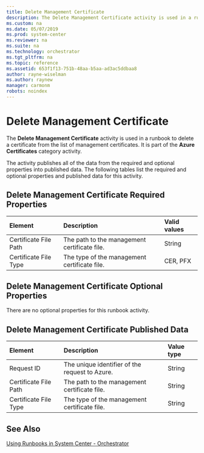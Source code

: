 ```yaml
---
title: Delete Management Certificate
description: The Delete Management Certificate activity is used in a runbook to delete a certificate from the list of management certificates.
ms.custom: na
ms.date: 05/07/2019
ms.prod: system-center
ms.reviewer: na
ms.suite: na
ms.technology: orchestrator
ms.tgt_pltfrm: na
ms.topic: reference
ms.assetid: 653f1f13-751b-48aa-b5aa-ad3ac5ddbaa8
author: rayne-wiselman
ms.author: raynew
manager: carmonm
robots: noindex
---
```

# Delete Management Certificate

The **Delete Management Certificate** activity is used in a runbook to delete a certificate from the list of management certificates. It is part of the **Azure Certificates** category activity.

The activity publishes all of the data from the required and optional properties into published data. The following tables list the required and optional properties and published data for this activity.

## Delete Management Certificate Required Properties

| **Element**   | **Description**   | **Valid values** |
|:---|:---|:---|
| Certificate File Path | The path to the management certificate file. | String   |
| Certificate File Type | The type of the management certificate file. | CER, PFX   |

## Delete Management Certificate Optional Properties

There are no optional properties for this runbook activity.

## Delete Management Certificate Published Data

| **Element**   | **Description**   | **Value type** |
|:---|:---|:---|
| Request ID   | The unique identifier of the request to Azure. | String   |
| Certificate File Path | The path to the management certificate file.   | String   |
| Certificate File Type | The type of the management certificate file.   | String   |

## See Also

[Using Runbooks in System Center - Orchestrator](https://technet.microsoft.com/library/hh403791.aspx)
